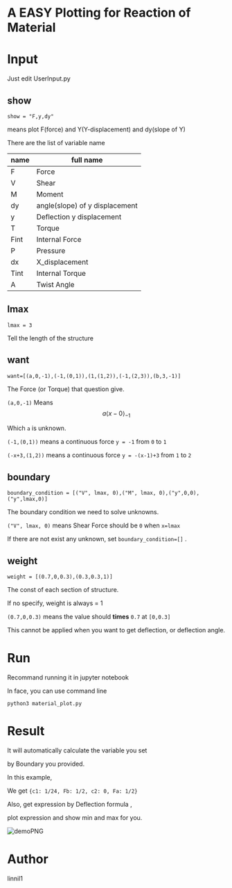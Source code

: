 # A EASY Plotting for Reaction of Material

# Input

Just edit UserInput.py

## show
` show = "F,y,dy" `

means plot F(force) and Y(Y-displacement) and dy(slope of Y)

There are the list of variable name

| name | full name |
| ---  | ---- |
| F    | Force |
| V    | Shear |
| M    | Moment|
| dy   | angle(slope) of y displacement |
| y    | Deflection y displacement |
| T    | Torque |
| Fint | Internal Force |
| P    | Pressure |
| dx   | X_displacement |
| Tint | Internal Torque |
| A    | Twist Angle |

## lmax

` lmax = 3 `

Tell the length of the structure

## want

` want=[(a,0,-1),(-1,(0,1)),(1,(1,2)),(-1,(2,3)),(b,3,-1)] `

The Force (or Torque) that question give.

` (a,0,-1) ` Means $$ a \left \langle x - 0 \right \rangle _ {-1} $$

Which `a` is unknown.

` (-1,(0,1)) ` means  a continuous force `y = -1` from `0` to `1`

` (-x+3,(1,2)) ` means  a continuous force `y = -(x-1)+3` from `1` to `2`


## boundary

` boundary_condition = [("V", lmax, 0),("M", lmax, 0),("y",0,0),("y",lmax,0)] `

The boundary condition we need to solve unknowns.

` ("V", lmax, 0) ` 
means Shear Force should be `0` when `x=lmax`


If there are not exist any unknown, set `boundary_condition=[]` .

 
## weight

` weight = [(0.7,0,0.3),(0.3,0.3,1)] `

The const of each section of structure.

If no specify, weight is always = 1

` (0.7,0,0.3) ` 
means the value should **times** `0.7` at `[0,0.3]`

This cannot be applied when you want to get deflection, or deflection angle.

# Run

Recommand running it in jupyter notebook

In face, you can use command line

` python3 material_plot.py `

# Result

It will automatically calculate the variable you set

by Boundary you provided.

In this example,

We get ` {c1: 1/24, Fb: 1/2, c2: 0, Fa: 1/2} `

Also, get expression by Deflection formula ,

plot expression and show min and max for you.

![demoPNG](http://imgur.com/TrOAc9K.png)


# Author

linnil1
